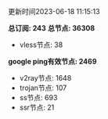更新时间2023-06-18 11:15:13

**总订阅: 243**
**总节点: 36308**
- vless节点: 38

**google ping有效节点: 2469**
- v2ray节点: 1648
- trojan节点: 107
- ss节点: 693
- ssr节点: 21
